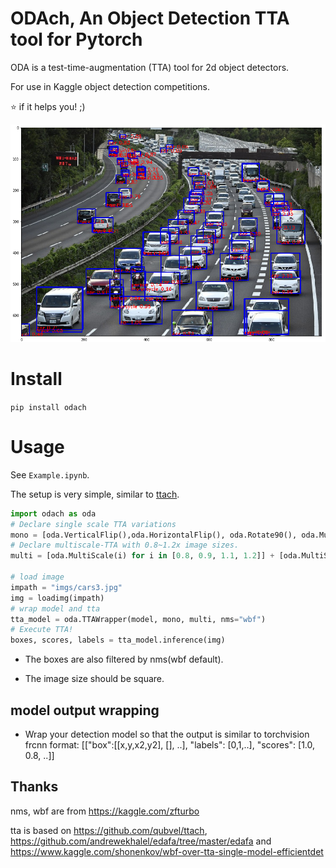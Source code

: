 # ODAch, An Object Detection TTA tool for Pytorch
ODA is a test-time-augmentation (TTA) tool for 2d object detectors. 

For use in Kaggle object detection competitions.

:star: if it helps you! ;)

![](imgs/res.png)

# Install
`pip install odach`

# Usage
See `Example.ipynb`.

The setup is very simple, similar to [ttach](https://github.com/qubvel/ttach).

```python
import odach as oda
# Declare single scale TTA variations
mono = [oda.VerticalFlip(),oda.HorizontalFlip(), oda.Rotate90(), oda.Multiply(0.9), oda.Multiply(1.1)]
# Declare multiscale-TTA with 0.8~1.2x image sizes.
multi = [oda.MultiScale(i) for i in [0.8, 0.9, 1.1, 1.2]] + [oda.MultiScaleFlip(i) for i in [0.8, 0.9, 1.1, 1.2]]

# load image
impath = "imgs/cars3.jpg"
img = loadimg(impath)
# wrap model and tta
tta_model = oda.TTAWrapper(model, mono, multi, nms="wbf")
# Execute TTA!
boxes, scores, labels = tta_model.inference(img)
```



* The boxes are also filtered by nms(wbf default).

* The image size should be square.

## model output wrapping
* Wrap your detection model so that the output is similar to torchvision frcnn format:
[["box":[[x,y,x2,y2], [], ..], "labels": [0,1,..], "scores": [1.0, 0.8, ..]]

## Thanks
nms, wbf are from https://kaggle.com/zfturbo

tta is based on https://github.com/qubvel/ttach, https://github.com/andrewekhalel/edafa/tree/master/edafa and https://www.kaggle.com/shonenkov/wbf-over-tta-single-model-efficientdet

